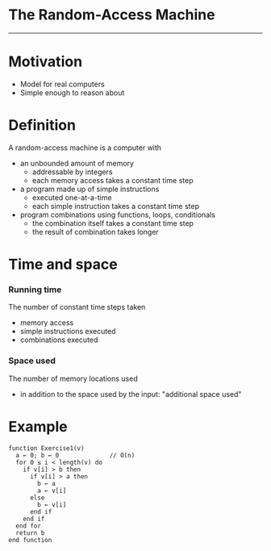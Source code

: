 # The Random-Access Machine

---

# Motivation
- Model for real computers
- Simple enough to reason about

# Definition
A random-access machine is a computer with
- an unbounded amount of memory
  - addressable by integers
  - each memory access takes a constant time step
- a program made up of simple instructions
  - executed one-at-a-time
  - each simple instruction takes a constant time step
- program combinations using functions, loops, conditionals
  - the combination itself takes a constant time step
  - the result of combination takes longer

# Time and space
### Running time
The number of constant time steps taken
- memory access
- simple instructions executed
- combinations executed

### Space used
The number of memory locations used
- in addition to the space used by the input: "additional space used"

# Example
```
function Exercise1(v)
  a ← 0; b ← 0              // O(n)
  for 0 ≤ i < length(v) do
    if v[i] > b then
      if v[i] > a then
        b ← a
        a ← v[i]
      else
        b ← v[i]
      end if
    end if
  end for
  return b
end function
```
